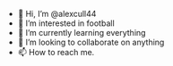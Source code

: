 - 👋 Hi, I’m @alexcull44
- 👀 I’m interested in football
- 🌱 I’m currently learning everything
- 💞️ I’m looking to collaborate on anything
- 📫 How to reach me.

<!---
alexcull44/alexcull44 is a ✨ special ✨ repository because its `README.md` (this file) appears on your GitHub profile.
You can click the Preview link to take a look at your changes.
--->
